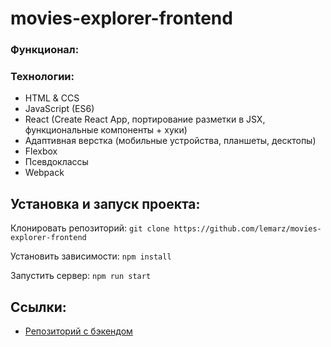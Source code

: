 # movies-explorer-frontend

### Функционал:


### Технологии:
+ HTML & CCS
+ JavaScript (ES6)
+ React (Create React App, портирование разметки в JSX, функциональные компоненты + хуки)
+ Адаптивная верстка (мобильные устройства, планшеты, десктопы)
+ Flexbox
+ Псевдоклассы
+ Webpack


## Установка и запуск проекта:
Клонировать репозиторий: `git clone https://github.com/lemarz/movies-explorer-frontend`

Установить зависимости: `npm install`

Запустить сервер: `npm run start`

## Ссылки:
[//]: # (+ [Макет]&#40;&#41;)
[//]: # (+ [Сайт]&#40;&#41;)
+ [Репозиторий с бэкендом](https://github.com/lemarz/movies-explorer-api)
